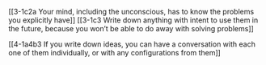 [[3-1c2a Your mind, including the unconscious, has to know the problems you explicitly have]]
[[3-1c3 Write down anything with intent to use them in the future, because you won’t be able to do away with solving problems]]

[[4-1a4b3 If you write down ideas, you can have a conversation with each one of them individually, or with any configurations from them]]